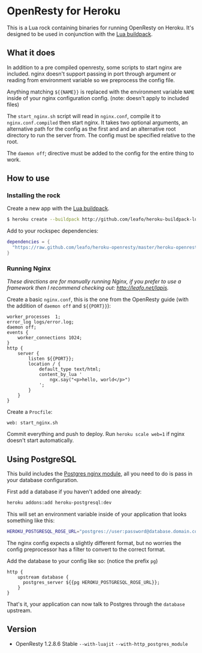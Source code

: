 # OpenResty for Heroku

This is a Lua rock containing binaries for running OpenResty on Heroku. It's
designed to be used in conjunction with the [Lua
buildpack](https://github.com/leafo/heroku-buildpack-lua).

## What it does

In addition to a pre compiled openresty, some scripts to start nginx are
included. nginx doesn't support passing in port through argument or reading
from environment variable so we preprocess the config file.

Anything matching `${{NAME}}` is replaced with the environment variable `NAME`
inside of your nginx configuration config. (note: doesn't apply to included
files)

The `start_nginx.sh` script will read in `nginx.conf`, compile it to
`nginx.conf.compiled` then start nginx. It takes two optional arguments, an
alternative path for the config as the first and and an alternative root
directory to run the server from. The config must be specified relative to the
root.

The `daemon off`; directive must be added to the config for the entire thing to
work.

## How to use

### Installing the rock

Create a new app with the [Lua buildpack](https://github.com/leafo/heroku-buildpack-lua).

```bash
$ heroku create --buildpack http://github.com/leafo/heroku-buildpack-lua.git
```

Add to your rockspec dependencies:

```lua
dependencies = {
  "https://raw.github.com/leafo/heroku-openresty/master/heroku-openresty-1.2.8.6-1.rockspec"
}
```

### Running Nginx

*These directions are for manually running Nginx, if you prefer to use a
framework then I recommend checking out: <http://leafo.net/lapis>.*

Create a basic `nginx.conf`, this is the one from the OpenResty guide (with the
addition of `daemon off` and `${{PORT}}`):

```
worker_processes  1;
error_log logs/error.log;
daemon off;
events {
    worker_connections 1024;
}
http {
    server {
        listen ${{PORT}};
        location / {
            default_type text/html;
            content_by_lua '
                ngx.say("<p>hello, world</p>")
            ';
        }
    }
}
```

Create a `Procfile`:

```
web: start_nginx.sh
```

Commit everything and push to deploy. Run `heroku scale web=1` if nginx doesn't
start automatically.

## Using PostgreSQL

This build includes the [Postgres nginx
module](http://labs.frickle.com/nginx_ngx_postgres/), all you need to
do is pass in your database configuration.

First add a database if you haven't added one already:

```bash
heroku addons:add heroku-postgresql:dev
```

This will set an environment variable inside of your application that looks
something like this:

```bash
HEROKU_POSTGRESQL_ROSE_URL="postgres://user:password@database.domain.com/databasename"
```

The nginx config expects a slightly different format, but no worries the config
preprocessor has a filter to convert to the correct format.

Add the database to your config like so: (notice the prefix `pg`)

```
http {
    upstream database {
      postgres_server ${{pg HEROKU_POSTGRESQL_ROSE_URL}};
    }
}
```

That's it, your application can now talk to Postgres through the `database`
upstream.

## Version

* OpenResty 1.2.8.6 Stable `--with-luajit` `--with-http_postgres_module`